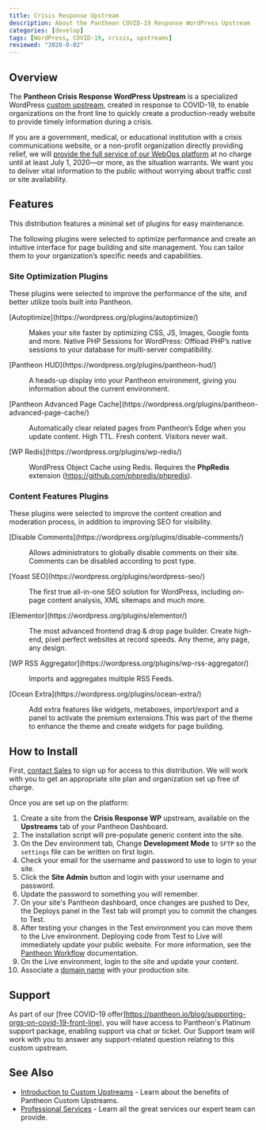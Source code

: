```yaml
---
title: Crisis Response Upstream
description: About the Pantheon COVID-19 Response WordPress Upstream
categories: [develop]
tags: [WordPress, COVID-19, crisis, upstreams]
reviewed: "2020-0-02"
---
```


## Overview

The **Pantheon Crisis Response WordPress Upstream** is a specialized WordPress [custom upstream](/custom-upstream), created in response to COVID-19, to enable organizations on the front line to quickly create a production-ready website to provide timely information during a crisis.

If you are a government, medical, or educational institution with a crisis communications website, or a non-profit organization directly providing relief, we will [provide the full service of our WebOps platform](https://pantheon.io/resources-navigate-covid-19) at no charge until at least July 1, 2020—or more, as the situation warrants. We want you to deliver vital information to the public without worrying about traffic cost or site availability.

## Features

This distribution features a minimal set of plugins for easy maintenance. 

The following plugins were selected to optimize performance and create an intuitive interface for page building and site management. You can tailor them to your organization’s specific needs and capabilities.

### Site Optimization Plugins

These plugins were selected to improve the performance of the site, and better utilize tools built into Pantheon.

<dl>

<dt>[Autoptimize](https://wordpress.org/plugins/autoptimize/)</dt>

<dd>

Makes your site faster by optimizing CSS, JS, Images, Google fonts and more.
Native PHP Sessions for WordPress: Offload PHP’s native sessions to your database for multi-server compatibility.

</dd>

<dt>[Pantheon HUD](https://wordpress.org/plugins/pantheon-hud/)</dt>

<dd>

A heads-up display into your Pantheon environment, giving you information about the current environment.

</dd>

<dt>[Pantheon Advanced Page Cache](https://wordpress.org/plugins/pantheon-advanced-page-cache/)</dt>

<dd>

Automatically clear related pages from Pantheon’s Edge when you update content. High TTL. Fresh content. Visitors never wait.

</dd>

<dt>[WP Redis](https://wordpress.org/plugins/wp-redis/)</dt>

<dd>

WordPress Object Cache using Redis. Requires the **PhpRedis** extension (https://github.com/phpredis/phpredis).

</dd>

</dl>

### Content Features Plugins

These plugins were selected to improve the content creation and moderation process, in addition to improving SEO for visibility.

<dl>

<dt>[Disable Comments](https://wordpress.org/plugins/disable-comments/)</dt>

<dd>

Allows administrators to globally disable comments on their site. Comments can be disabled according to post type.

</dd>

<dt>[Yoast SEO](https://wordpress.org/plugins/wordpress-seo/)</dt>

<dd>

The first true all-in-one SEO solution for WordPress, including on-page content analysis, XML sitemaps and much more.

</dd>

<dt>[Elementor](https://wordpress.org/plugins/elementor/)</dt>

<dd>

The most advanced frontend drag & drop page builder. Create high-end, pixel perfect websites at record speeds. Any theme, any page, any design.

</dd>

<dt>[WP RSS Aggregator](https://wordpress.org/plugins/wp-rss-aggregator/)</dt>

<dd>

Imports and aggregates multiple RSS Feeds.

</dd>

<dt>[Ocean Extra](https://wordpress.org/plugins/ocean-extra/)</dt>

<dd>

Add extra features like widgets, metaboxes, import/export and a panel to activate the premium extensions.This was part of the theme to enhance the theme and create widgets for page building.

</dd>

</dl>

## How to Install

First, [contact Sales](https://pantheon.io/contact-us) to sign up for access to this distribution. We will work with you to get an appropriate site plan and organization set up free of charge.

Once you are set up on the platform:

1. Create a site from the **Crisis Response WP** upstream, available on the **Upstreams** tab of your Pantheon Dashboard.
1. The installation script will pre-populate generic content into the site.
1. On the Dev environment tab, Change **Development Mode** to `SFTP` so the `settings` file can be written on first login.
1. Check your email for the username and password to use to login to your site.
1. Click the **Site Admin** button and login with your username and password. 
1. Update the password to something you will remember.
1. On your site's Pantheon dashboard, once changes are pushed to Dev, the Deploys panel in the Test tab will prompt you to commit the changes to Test.
1. After testing your changes in the Test environment you can move them to the Live environment. Deploying code from Test to Live will immediately update your public website. For more information, see the [Pantheon Workflow](/pantheon-workflow) documentation.
1. On the Live environment, login to the site and update your content.
1. Associate a [domain name](/guides/launch/domains) with your production site.

## Support
 
 As part of our [free COVID-19 offer]https://pantheon.io/blog/supporting-orgs-on-covid-19-front-line), you will have access to Pantheon's Platinum support package, enabling support via chat or ticket. Our Support team will work with you to answer any support-related question relating to this custom upstream.

## See Also

- [Introduction to Custom Upstreams](/custom-upstream) - Learn about the benefits of Pantheon Custom Upstreams.
- [Professional Services](/professional-services) - Learn all the great services our expert team can provide.
